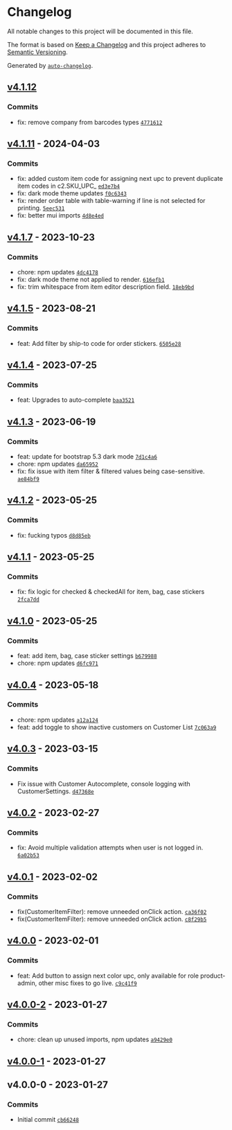 # Changelog

All notable changes to this project will be documented in this file.

The format is based on [Keep a Changelog](https://keepachangelog.com/en/1.0.0/)
and this project adheres to [Semantic Versioning](https://semver.org/spec/v2.0.0.html).

Generated by [`auto-changelog`](https://github.com/CookPete/auto-changelog).

## [v4.1.12](https://github.com/ChumsInc/barcode-admin/compare/v4.1.11...v4.1.12)

### Commits

- fix: remove company from barcodes types [`4771612`](https://github.com/ChumsInc/barcode-admin/commit/47716129883558febf82e4203539e0fb60b4efa7)

## [v4.1.11](https://github.com/ChumsInc/barcode-admin/compare/v4.1.7...v4.1.11) - 2024-04-03

### Commits

- fix: added custom item code for assigning next upc to prevent duplicate item codes in c2.SKU_UPC_ [`ed3e7b4`](https://github.com/ChumsInc/barcode-admin/commit/ed3e7b47d0020a2f506070d89322156240f7e046)
- fix: dark mode theme updates [`f0c6343`](https://github.com/ChumsInc/barcode-admin/commit/f0c634374a7751f067cafc49b8446fe7c76ea2ea)
- fix: render order table with table-warning if line is not selected for printing. [`5eec531`](https://github.com/ChumsInc/barcode-admin/commit/5eec531380470cb9baf7fe1d5d4960711cdf957e)
- fix: better mui imports [`4d8e4ed`](https://github.com/ChumsInc/barcode-admin/commit/4d8e4ed9a2b9b4b7b81d5f086f6b6ba286ca5fb6)

## [v4.1.7](https://github.com/ChumsInc/barcode-admin/compare/v4.1.5...v4.1.7) - 2023-10-23

### Commits

- chore: npm updates [`4dc4178`](https://github.com/ChumsInc/barcode-admin/commit/4dc4178897690ef467410875a29c2646c8bcbde9)
- fix: dark mode theme not applied to render. [`616efb1`](https://github.com/ChumsInc/barcode-admin/commit/616efb11abdd9ee59fd837826492528e9c9e4f2b)
- fix: trim whitespace from item editor description field. [`18eb9bd`](https://github.com/ChumsInc/barcode-admin/commit/18eb9bd1f8fa6f8f2994b7420a94ac1945672259)

## [v4.1.5](https://github.com/ChumsInc/barcode-admin/compare/v4.1.4...v4.1.5) - 2023-08-21

### Commits

- feat: Add filter by ship-to code for order stickers. [`6505e28`](https://github.com/ChumsInc/barcode-admin/commit/6505e286cf0154d7fc32088ae67ed49e97a676d2)

## [v4.1.4](https://github.com/ChumsInc/barcode-admin/compare/v4.1.3...v4.1.4) - 2023-07-25

### Commits

- feat: Upgrades to auto-complete [`baa3521`](https://github.com/ChumsInc/barcode-admin/commit/baa3521a1bf87301f4515830948e238092b1ef15)

## [v4.1.3](https://github.com/ChumsInc/barcode-admin/compare/v4.1.2...v4.1.3) - 2023-06-19

### Commits

- feat: update for bootstrap 5.3 dark mode [`7d1c4a6`](https://github.com/ChumsInc/barcode-admin/commit/7d1c4a60cd59f9dcdd51a60ddfd8eba58ba5f444)
- chore: npm updates [`da65952`](https://github.com/ChumsInc/barcode-admin/commit/da659527c04fb786ed364064db6574c9785ddc63)
- fix: fix issue with item filter & filtered values being case-sensitive. [`ae84bf9`](https://github.com/ChumsInc/barcode-admin/commit/ae84bf90a4c2f763f8b4aed84eeb162d3f65df82)

## [v4.1.2](https://github.com/ChumsInc/barcode-admin/compare/v4.1.1...v4.1.2) - 2023-05-25

### Commits

- fix: fucking typos [`d8d85eb`](https://github.com/ChumsInc/barcode-admin/commit/d8d85ebf217c94e494bf97227a4b8b4990e415ae)

## [v4.1.1](https://github.com/ChumsInc/barcode-admin/compare/v4.1.0...v4.1.1) - 2023-05-25

### Commits

- fix: fix logic for checked & checkedAll for item, bag, case stickers [`2fca7dd`](https://github.com/ChumsInc/barcode-admin/commit/2fca7ddfc809c9f9a37894b75980703ef6475ffa)

## [v4.1.0](https://github.com/ChumsInc/barcode-admin/compare/v4.0.4...v4.1.0) - 2023-05-25

### Commits

- feat: add item, bag, case sticker settings [`b679988`](https://github.com/ChumsInc/barcode-admin/commit/b67998861a9e8a69efc91497413645a0f42db9d6)
- chore: npm updates [`d6fc971`](https://github.com/ChumsInc/barcode-admin/commit/d6fc97116fbff6af93987e1be7f6e29579f0c069)

## [v4.0.4](https://github.com/ChumsInc/barcode-admin/compare/v4.0.3...v4.0.4) - 2023-05-18

### Commits

- chore: npm updates [`a12a124`](https://github.com/ChumsInc/barcode-admin/commit/a12a1247b7508047da48eb08666aed67126db9fd)
- feat: add toggle to show inactive customers on Customer List [`7c063a9`](https://github.com/ChumsInc/barcode-admin/commit/7c063a9507f2ef0280adff15a858b35249085457)

## [v4.0.3](https://github.com/ChumsInc/barcode-admin/compare/v4.0.2...v4.0.3) - 2023-03-15

### Commits

- Fix issue with Customer Autocomplete, console logging with CustomerSettings. [`d47368e`](https://github.com/ChumsInc/barcode-admin/commit/d47368e49b950b4966b2de8227e1d78ca33fcafc)

## [v4.0.2](https://github.com/ChumsInc/barcode-admin/compare/v4.0.1...v4.0.2) - 2023-02-27

### Commits

- fix: Avoid multiple validation attempts when user is not logged in. [`6a02b53`](https://github.com/ChumsInc/barcode-admin/commit/6a02b5369274b99c5c54d8eb78722180f02e55f2)

## [v4.0.1](https://github.com/ChumsInc/barcode-admin/compare/v4.0.0...v4.0.1) - 2023-02-02

### Commits

- fix(CustomerItemFilter): remove unneeded onClick action. [`ca36f02`](https://github.com/ChumsInc/barcode-admin/commit/ca36f02787edfb6acd98eb76a96c0463809ff66d)
- fix(CustomerItemFilter): remove unneeded onClick action. [`c8f29b5`](https://github.com/ChumsInc/barcode-admin/commit/c8f29b5d04c1292ec0e17afb4ea4aab31d1295bc)

## [v4.0.0](https://github.com/ChumsInc/barcode-admin/compare/v4.0.0-2...v4.0.0) - 2023-02-01

### Commits

- feat: Add button to assign next color upc, only available for role product-admin, other misc fixes to go live. [`c9c41f9`](https://github.com/ChumsInc/barcode-admin/commit/c9c41f9c66dd73c5056ea25a2fa51053ba1c3032)

## [v4.0.0-2](https://github.com/ChumsInc/barcode-admin/compare/v4.0.0-1...v4.0.0-2) - 2023-01-27

### Commits

- chore: clean up unused imports, npm updates [`a9429e0`](https://github.com/ChumsInc/barcode-admin/commit/a9429e0dea694a681a76a313fa16242078a54a27)

## [v4.0.0-1](https://github.com/ChumsInc/barcode-admin/compare/v4.0.0-0...v4.0.0-1) - 2023-01-27

## v4.0.0-0 - 2023-01-27

### Commits

- Initial commit [`cb66248`](https://github.com/ChumsInc/barcode-admin/commit/cb66248dc75a5cb09fb810a20c2a8eae42ddd018)
